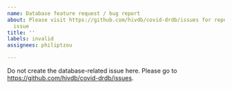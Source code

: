 ```yaml
---
name: Database feature request / bug report
about: Please visit https://github.com/hivdb/covid-drdb/issues for reporting a database-related
  issue
title: ''
labels: invalid
assignees: philiptzou

---
```


Do not create the database-related issue here. Please go to https://github.com/hivdb/covid-drdb/issues.

